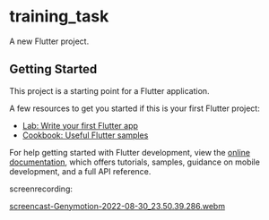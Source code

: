 # training_task

A new Flutter project.

## Getting Started

This project is a starting point for a Flutter application.

A few resources to get you started if this is your first Flutter project:

- [Lab: Write your first Flutter app](https://docs.flutter.dev/get-started/codelab)
- [Cookbook: Useful Flutter samples](https://docs.flutter.dev/cookbook)

For help getting started with Flutter development, view the
[online documentation](https://docs.flutter.dev/), which offers tutorials,
samples, guidance on mobile development, and a full API reference.

screenrecording:

[screencast-Genymotion-2022-08-30_23.50.39.286.webm](https://user-images.githubusercontent.com/67444975/187550531-55ebcf6f-a33b-49c8-b9f4-1c4536ebbf1c.webm)
